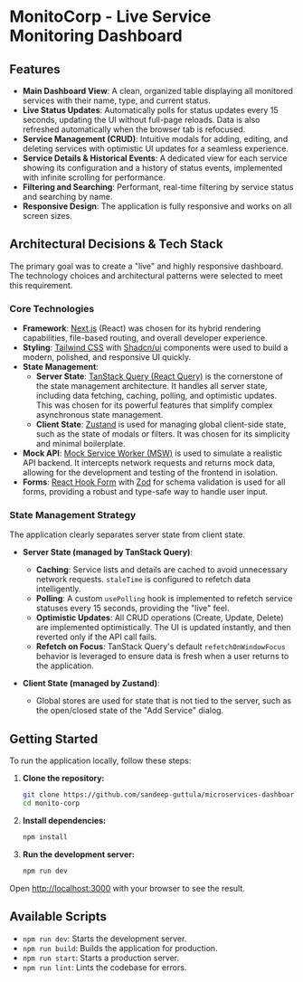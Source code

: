 # MonitoCorp - Live Service Monitoring Dashboard

## Features

- **Main Dashboard View**: A clean, organized table displaying all monitored services with their name, type, and current status.
- **Live Status Updates**: Automatically polls for status updates every 15 seconds, updating the UI without full-page reloads. Data is also refreshed automatically when the browser tab is refocused.
- **Service Management (CRUD)**: Intuitive modals for adding, editing, and deleting services with optimistic UI updates for a seamless experience.
- **Service Details & Historical Events**: A dedicated view for each service showing its configuration and a history of status events, implemented with infinite scrolling for performance.
- **Filtering and Searching**: Performant, real-time filtering by service status and searching by name.
- **Responsive Design**: The application is fully responsive and works on all screen sizes.

## Architectural Decisions & Tech Stack

The primary goal was to create a "live" and highly responsive dashboard. The technology choices and architectural patterns were selected to meet this requirement.

### Core Technologies

- **Framework**: [Next.js](https://nextjs.org/) (React) was chosen for its hybrid rendering capabilities, file-based routing, and overall developer experience.
- **Styling**: [Tailwind CSS](https://tailwindcss.com/) with [Shadcn/ui](https://ui.shadcn.com/) components were used to build a modern, polished, and responsive UI quickly.
- **State Management**:
  - **Server State**: [TanStack Query (React Query)](https://tanstack.com/query/latest) is the cornerstone of the state management architecture. It handles all server state, including data fetching, caching, polling, and optimistic updates. This was chosen for its powerful features that simplify complex asynchronous state management.
  - **Client State**: [Zustand](https://zustand-demo.pmnd.rs/) is used for managing global client-side state, such as the state of modals or filters. It was chosen for its simplicity and minimal boilerplate.
- **Mock API**: [Mock Service Worker (MSW)](https://mswjs.io/) is used to simulate a realistic API backend. It intercepts network requests and returns mock data, allowing for the development and testing of the frontend in isolation.
- **Forms**: [React Hook Form](https://react-hook-form.com/) with [Zod](https://zod.dev/) for schema validation is used for all forms, providing a robust and type-safe way to handle user input.

### State Management Strategy

The application clearly separates server state from client state.

- **Server State (managed by TanStack Query)**:
  - **Caching**: Service lists and details are cached to avoid unnecessary network requests. `staleTime` is configured to refetch data intelligently.
  - **Polling**: A custom `usePolling` hook is implemented to refetch service statuses every 15 seconds, providing the "live" feel.
  - **Optimistic Updates**: All CRUD operations (Create, Update, Delete) are implemented optimistically. The UI is updated instantly, and then reverted only if the API call fails.
  - **Refetch on Focus**: TanStack Query's default `refetchOnWindowFocus` behavior is leveraged to ensure data is fresh when a user returns to the application.

- **Client State (managed by Zustand)**:
  - Global stores are used for state that is not tied to the server, such as the open/closed state of the "Add Service" dialog.

## Getting Started

To run the application locally, follow these steps:

1.  **Clone the repository:**

    ```bash
    git clone https://github.com/sandeep-guttula/microservices-dashboard.git
    cd monito-corp
    ```

2.  **Install dependencies:**

    ```bash
    npm install
    ```

3.  **Run the development server:**
    ```bash
    npm run dev
    ```

Open [http://localhost:3000](http://localhost:3000) with your browser to see the result.

## Available Scripts

- `npm run dev`: Starts the development server.
- `npm run build`: Builds the application for production.
- `npm run start`: Starts a production server.
- `npm run lint`: Lints the codebase for errors.
